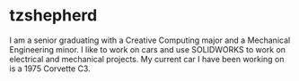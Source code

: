 # tzshepherd

I am a senior graduating with a Creative Computing major and a Mechanical Engineering minor. I like to work on cars and use SOLIDWORKS to work on electrical and mechanical projects. My current car I have been working on is a 1975 Corvette C3.



